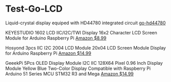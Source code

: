 # Test-Go-LCD
Liquid-crystal display equiped with HD44780 integrated circuit
[go-hd44780](https://github.com/d2r2/go-hd44780)

KEYESTUDIO 1602 LCD IIC/I2C/TWI Display 16x2 Character LCD Screen Module for Arduino Raspberry Pi
[Amazon $8.99 ](https://www.amazon.com/dp/B0177XQE7K?psc=1&ref=ppx_yo2ov_dt_b_product_details)

Hosyond 3pcs IIC I2C 2004 LCD Module 20x04 LCD Screen Module Display for Arduino Raspberry Pi
[Amazon $14.99](https://www.amazon.com/dp/B0C1G9GBRZ?psc=1&ref=ppx_yo2ov_dt_b_product_details)

GeeekPi 5Pcs OLED Display Module I2C IIC 128X64 Pixel 0.96 Inch Display Module Yellow Blue Two-Color Display Compatible with Raspberry Pi Arduino 51 Series MCU STM32 R3 and Mega
[Amazon $14.99](https://www.amazon.com/dp/B0B7RN8RK8?psc=1&ref=ppx_yo2ov_dt_b_product_details)
